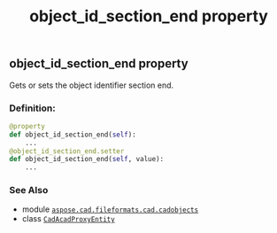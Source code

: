 ﻿---
title: object_id_section_end property
second_title: Aspose.CAD for Python via .NET API References
description: 
type: docs
weight: 500
url: /python-net/aspose.cad.fileformats.cad.cadobjects/cadacadproxyentity/object_id_section_end/
is_root: false
---

## object_id_section_end property


Gets or sets the object identifier section end.
### Definition:
```python
@property
def object_id_section_end(self):
    ...
@object_id_section_end.setter
def object_id_section_end(self, value):
    ...
```

### See Also
* module [`aspose.cad.fileformats.cad.cadobjects`](../../)
* class [`CadAcadProxyEntity`](/cad/python-net/aspose.cad.fileformats.cad.cadobjects/cadacadproxyentity)

